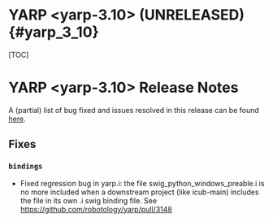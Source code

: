 YARP <yarp-3.10> (UNRELEASED)                                         {#yarp_3_10}
============================

[TOC]

YARP <yarp-3.10> Release Notes
=============================


A (partial) list of bug fixed and issues resolved in this release can be found
[here](https://github.com/robotology/yarp/issues?q=label%3A%22Fixed+in%3A+YARP+yarp-3.10%22).

Fixes
-----

### `bindings`

* Fixed regression bug in yarp.i: the file swig_python_windows_preable.i is no more included when a downstream 
project (like icub-main) includes the file in its own .i swig binding file. See https://github.com/robotology/yarp/pull/3148
